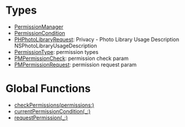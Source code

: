 # Types

  - [PermissionManager](/Documentation/PermissionManager/PermissionManager)
  - [PermissionCondition](/Documentation/PermissionManager/PermissionCondition)
  - [PHPhotoLibraryRequest](/Documentation/PermissionManager/PHPhotoLibraryRequest):
    Privacy - Photo Library Usage Description
    NSPhotoLibraryUsageDescription
  - [PermissionType](/Documentation/PermissionManager/PermissionType):
    permission types
  - [PMPermissionCheck](/Documentation/PermissionManager/PMPermissionCheck):
    permission check param
  - [PMPermissionRequest](/Documentation/PermissionManager/PMPermissionRequest):
    permission request param

# Global Functions

  - [checkPermissions(permissions:​)](/Documentation/PermissionManager/checkPermissions\(permissions_\))
  - [currentPermissionCondition(\_:​)](/Documentation/PermissionManager/currentPermissionCondition\(__\))
  - [requestPermission(\_:​)](/Documentation/PermissionManager/requestPermission\(__\))
